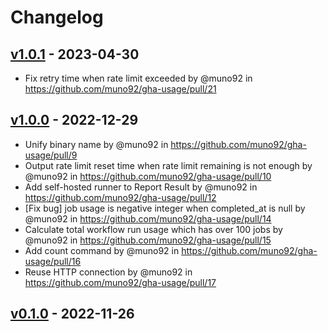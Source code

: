 # Changelog

## [v1.0.1](https://github.com/muno92/gha-usage/compare/v1...v1.0.1) - 2023-04-30
- Fix retry time when rate limit exceeded by @muno92 in https://github.com/muno92/gha-usage/pull/21

## [v1.0.0](https://github.com/muno92/gha-usage/compare/v0.1.0...v1.0.0) - 2022-12-29
- Unify binary name by @muno92 in https://github.com/muno92/gha-usage/pull/9
- Output rate limit reset time when rate limit remaining is not enough by @muno92 in https://github.com/muno92/gha-usage/pull/10
- Add self-hosted runner to Report Result by @muno92 in https://github.com/muno92/gha-usage/pull/12
- [Fix bug] job usage is negative integer when completed_at is null by @muno92 in https://github.com/muno92/gha-usage/pull/14
- Calculate total workflow run usage which has over 100 jobs by @muno92 in https://github.com/muno92/gha-usage/pull/15
- Add count command by @muno92 in https://github.com/muno92/gha-usage/pull/16
- Reuse HTTP connection by @muno92 in https://github.com/muno92/gha-usage/pull/17

## [v0.1.0](https://github.com/muno92/gha-usage/commits/v0.1.0) - 2022-11-26
